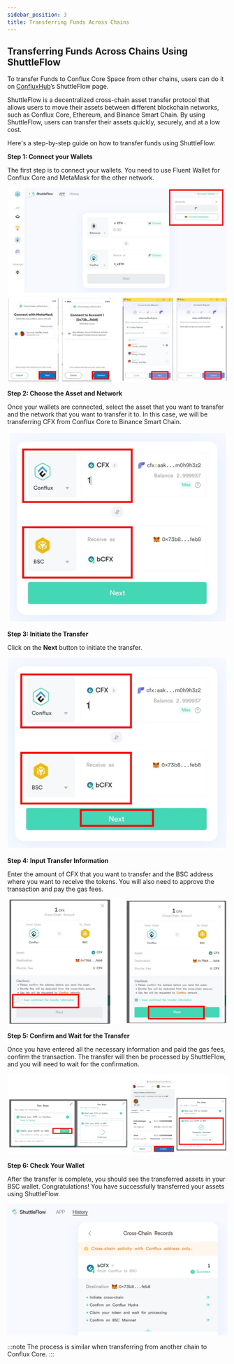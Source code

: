 ```yaml
---
sidebar_position: 3
title: Transferring Funds Across Chains
---
```



## Transferring Funds Across Chains Using ShuttleFlow

To transfer Funds to Conflux Core Space from other chains, users can do it on [ConfluxHub](https://www.confluxhub.io/shuttle-flow)’s ShuttleFlow page.

ShuttleFlow is a decentralized cross-chain asset transfer protocol that allows users to move their assets between different blockchain networks, such as Conflux Core, Ethereum, and Binance Smart Chain. By using ShuttleFlow, users can transfer their assets quickly, securely, and at a low cost.

Here's a step-by-step guide on how to transfer funds using ShuttleFlow:

**Step 1: Connect your Wallets**

The first step is to connect your wallets. You need to use Fluent Wallet for Conflux Core and MetaMask for the other network.

![shuttleflow](./img/shuttleflow.jpg)
![shuttleflow1](./img/shuttleflow1.jpg)

**Step 2: Choose the Asset and Network**

Once your wallets are connected, select the asset that you want to transfer and the network that you want to transfer it to. In this case, we will be transferring CFX from Conflux Core to Binance Smart Chain.

![shuttleflow5](./img/shuttleflow5.jpg)

**Step 3: Initiate the Transfer**

Click on the **Next** button to initiate the transfer. 

![shuttleflow4](./img/shuttleflow4.jpg)

**Step 4: Input Transfer Information**

Enter the amount of CFX that you want to transfer and the BSC address where you want to receive the tokens. You will also need to approve the transaction and pay the gas fees.

![shuttleflow2](./img/shuttleflow2.jpg)

**Step 5: Confirm and Wait for the Transfer**

Once you have entered all the necessary information and paid the gas fees, confirm the transaction. The transfer will then be processed by ShuttleFlow, and you will need to wait for the confirmation.

![shuttleflow3](./img/shuttleflow3.jpg)

**Step 6: Check Your Wallet**

After the transfer is complete, you should see the transferred assets in your BSC wallet. Congratulations! You have successfully transferred your assets using ShuttleFlow.

![shuttleflow6](./img/shuttleflow6.jpg)

:::note 
The process is similar when transferring from another chain to Conflux Core.
:::
